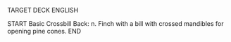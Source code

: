 TARGET DECK
ENGLISH

START
Basic
Crossbill
Back: n. Finch with a bill with crossed mandibles for opening pine cones.
END
